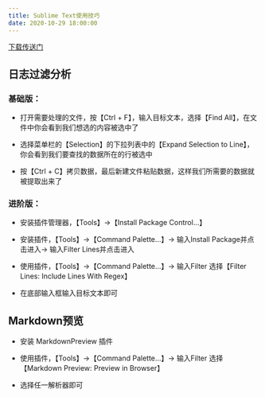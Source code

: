 ```yaml
---
title: Sublime Text使用技巧
date: 2020-10-29 18:00:00
---
```


[下载传送门](http://www.sublimetext.com/3)

## 日志过滤分析

### 基础版：

* 打开需要处理的文件，按【Ctrl + F】，输入目标文本，选择【Find All】，在文件中你会看到我们想选的内容被选中了

* 选择菜单栏的【Selection】的下拉列表中的【Expand Selection to Line】，你会看到我们要查找的数据所在的行被选中

* 按【Ctrl + C】拷贝数据，最后新建文件粘贴数据，这样我们所需要的数据就被提取出来了

### 进阶版：

* 安装插件管理器，【Tools】->【Install Package Control…】

* 安装插件，【Tools】->【Command Palette…】-> 输入Install Package并点击进入-> 输入Filter Lines并点击进入

* 使用插件，【Tools】->【Command Palette…】-> 输入Filter 选择【Filter Lines: Include Lines With Regex】

* 在底部输入框输入目标文本即可

## Markdown预览

* 安装 MarkdownPreview 插件

* 使用插件，【Tools】->【Command Palette…】-> 输入Filter 选择【Markdown Preview: Preview in Browser】

* 选择任一解析器即可

